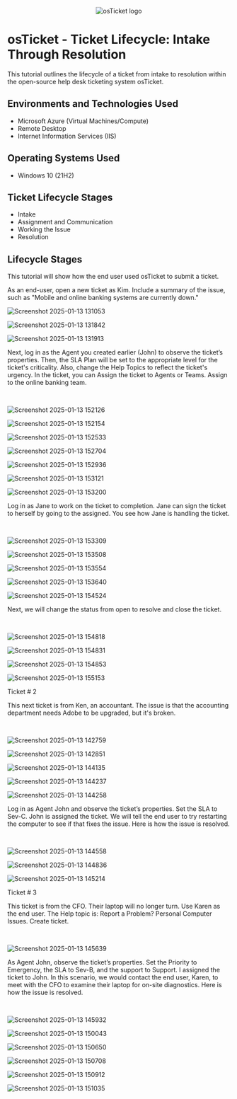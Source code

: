 <p align="center">
<img src="https://i.imgur.com/Clzj7Xs.png" alt="osTicket logo"/>
</p>

<h1>osTicket - Ticket Lifecycle: Intake Through Resolution</h1>
This tutorial outlines the lifecycle of a ticket from intake to resolution within the open-source help desk ticketing system osTicket.<br />

<h2>Environments and Technologies Used</h2>

- Microsoft Azure (Virtual Machines/Compute)
- Remote Desktop
- Internet Information Services (IIS)

<h2>Operating Systems Used </h2>

- Windows 10</b> (21H2)

<h2>Ticket Lifecycle Stages</h2>

- Intake
- Assignment and Communication
- Working the Issue
- Resolution

<h2>Lifecycle Stages</h2>

<p>
This tutorial will show how the end user used osTicket to submit a ticket.

As an end-user, open a new ticket as Kim. Include a summary of the issue, such as "Mobile and online banking systems are currently down."

![Screenshot 2025-01-13 131053](https://github.com/user-attachments/assets/442c7c47-fc8c-4c1b-ba14-f72f5fa76def)

![Screenshot 2025-01-13 131842](https://github.com/user-attachments/assets/4da06249-b19e-4d50-a910-c7ce401ff4a5)

![Screenshot 2025-01-13 131913](https://github.com/user-attachments/assets/dad678b2-93c7-4917-bb3c-f06fdf1ae487)

</p>
<p>
Next, log in as the Agent you created earlier (John) to observe the ticket’s properties. Then, the SLA Plan will be set to the appropriate level for the ticket's criticality. Also, change the Help Topics to reflect the ticket's urgency. In the ticket, you can Assign the ticket to Agents or Teams. Assign to the online banking team.
</p>
<br />

<p>
  
![Screenshot 2025-01-13 152126](https://github.com/user-attachments/assets/ef29acfd-7a77-4c91-92a7-a09904ff9e2a)

![Screenshot 2025-01-13 152154](https://github.com/user-attachments/assets/0dd1d00b-e08c-4613-863e-58d400842b82)

![Screenshot 2025-01-13 152533](https://github.com/user-attachments/assets/383561d5-803c-4633-8f22-946d07cdcf60)

![Screenshot 2025-01-13 152704](https://github.com/user-attachments/assets/179680b1-15bc-45eb-91e0-16a10f67f2e1)

![Screenshot 2025-01-13 152936](https://github.com/user-attachments/assets/850c25de-1365-48a2-828f-b9ba55a89acd)

![Screenshot 2025-01-13 153121](https://github.com/user-attachments/assets/189616ac-03f6-4e56-b2f5-48ca12e26e14)

![Screenshot 2025-01-13 153200](https://github.com/user-attachments/assets/6f15bc33-1861-4d23-bf6d-f7c5b2870a9f)

</p>
<p>
Log in as Jane to work on the ticket to completion.  Jane can sign the ticket to herself by going to the assigned.  You see how Jane is handling the ticket.
</p>
<br />

<p>
  
![Screenshot 2025-01-13 153309](https://github.com/user-attachments/assets/b49fd9de-61b3-40b5-a939-bb4b8c6f1340)

![Screenshot 2025-01-13 153508](https://github.com/user-attachments/assets/14dc124d-58f2-4de1-9689-41899ae5504f)

![Screenshot 2025-01-13 153554](https://github.com/user-attachments/assets/a697995d-ce49-4c80-9571-dec3cf5a7900)

![Screenshot 2025-01-13 153640](https://github.com/user-attachments/assets/d0a9b7bc-0591-4433-af80-a8c982fca245)

![Screenshot 2025-01-13 154524](https://github.com/user-attachments/assets/089620ae-0e87-4f72-bd58-7555f53fd5be)

</p>

<p>
Next, we will change the status from open to resolve and close the ticket.
</p>
<br />

<p>
  
![Screenshot 2025-01-13 154818](https://github.com/user-attachments/assets/516a150b-95a9-4784-a5a1-1637590c2db9)

![Screenshot 2025-01-13 154831](https://github.com/user-attachments/assets/30f8bb09-8b18-4dfe-ac9c-05e2763f7c34)

![Screenshot 2025-01-13 154853](https://github.com/user-attachments/assets/71277b3b-a7cb-4f2a-b6f7-5c4f9b41e2f8)

![Screenshot 2025-01-13 155153](https://github.com/user-attachments/assets/c4d64555-b897-40a3-a479-7dcb652067c5)


</p>
<p>
Ticket # 2 

This next ticket is from Ken, an accountant.  The issue is that the accounting department needs Adobe to be upgraded, but it's broken.

</p>
<br />

<p>
  
![Screenshot 2025-01-13 142759](https://github.com/user-attachments/assets/3dcef343-5745-48eb-9214-4651826f0d35)

![Screenshot 2025-01-13 142851](https://github.com/user-attachments/assets/cc2e6d6f-534c-4373-a3cf-6ebc18da3216)

![Screenshot 2025-01-13 144135](https://github.com/user-attachments/assets/96061d3a-ce8c-4654-9658-37fbe83d7d78)

![Screenshot 2025-01-13 144237](https://github.com/user-attachments/assets/37f74ff1-26c9-4eed-b5f3-092158465259)

![Screenshot 2025-01-13 144258](https://github.com/user-attachments/assets/0b25a00f-6d9d-493a-8a66-d16c2132ab91)

</p>
<p>
Log in as Agent John and observe the ticket’s properties. Set the SLA to Sev-C. John is assigned the ticket. We will tell the end user to try restarting the computer to see if that fixes the issue. Here is how the issue is resolved. 
</p>
<br />

<p>
  
![Screenshot 2025-01-13 144558](https://github.com/user-attachments/assets/08525274-c3ee-465e-90e8-2bf0a992b8f8)

![Screenshot 2025-01-13 144836](https://github.com/user-attachments/assets/813b1cc1-8aac-4b3f-b6bd-708ef2186698)

![Screenshot 2025-01-13 145214](https://github.com/user-attachments/assets/8f85ce6c-c1a5-495f-aaae-e4eea7344566)

</p>
<p>
Ticket # 3

This ticket is from the CFO. Their laptop will no longer turn. Use Karen as the end user. The Help topic is: Report a Problem? Personal Computer Issues.  Create ticket.

</p>
<br />

<p>
  
![Screenshot 2025-01-13 145639](https://github.com/user-attachments/assets/416d48fa-c2a5-4ce9-9c0b-d887f49059bd)

</p>
<p>
As Agent John, observe the ticket’s properties. Set the Priority to Emergency, the SLA to Sev-B, and the support to Support. I assigned the ticket to John. In this scenario, we would contact the end user, Karen, to meet with the CFO to examine their laptop for on-site diagnostics. Here is how the issue is resolved.
</p>
<br />

<p>
  
![Screenshot 2025-01-13 145932](https://github.com/user-attachments/assets/1f1e68f8-76a1-42a9-8b98-f231afb423f8)

![Screenshot 2025-01-13 150043](https://github.com/user-attachments/assets/057ef0b0-086e-47d4-80bb-710bd53274c2)

![Screenshot 2025-01-13 150650](https://github.com/user-attachments/assets/3d1f68c5-4099-4233-a240-5f1857447c53)

![Screenshot 2025-01-13 150708](https://github.com/user-attachments/assets/79fcf08f-ccb1-42c5-b9d6-ff092f4b78cc)

![Screenshot 2025-01-13 150912](https://github.com/user-attachments/assets/d7ce78a9-0644-43a6-926a-0350d1479074)

![Screenshot 2025-01-13 151035](https://github.com/user-attachments/assets/79b87847-8e8e-4310-9885-fe73cfbfb38c)

</p>


